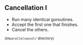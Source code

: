 ## Cancellation I

- Run many identical goroutines.
- Accept the first one that finishes.
- Cancel the others.

<small>(`04parallelcancel/` directory)</small>

